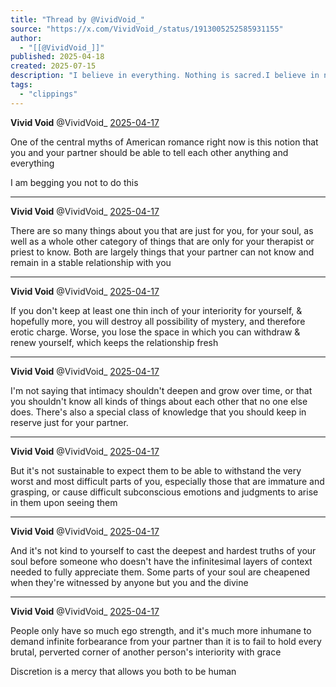 ```yaml
---
title: "Thread by @VividVoid_"
source: "https://x.com/VividVoid_/status/1913005252585931155"
author:
  - "[[@VividVoid_]]"
published: 2025-04-18
created: 2025-07-15
description: "I believe in everything. Nothing is sacred.I believe in nothing. Everything is sacred."
tags:
  - "clippings"
---
```

**Vivid Void** @VividVoid\_ [2025-04-17](https://x.com/VividVoid_/status/1913005241047335245)

One of the central myths of American romance right now is this notion that you and your partner should be able to tell each other anything and everything

I am begging you not to do this

---

**Vivid Void** @VividVoid\_ [2025-04-17](https://x.com/VividVoid_/status/1913005242934763903)

There are so many things about you that are just for you, for your soul, as well as a whole other category of things that are only for your therapist or priest to know. Both are largely things that your partner can not know and remain in a stable relationship with you

---

**Vivid Void** @VividVoid\_ [2025-04-17](https://x.com/VividVoid_/status/1913005244838986102)

If you don't keep at least one thin inch of your interiority for yourself, & hopefully more, you will destroy all possibility of mystery, and therefore erotic charge. Worse, you lose the space in which you can withdraw & renew yourself, which keeps the relationship fresh

---

**Vivid Void** @VividVoid\_ [2025-04-17](https://x.com/VividVoid_/status/1913005246751580586)

I'm not saying that intimacy shouldn't deepen and grow over time, or that you shouldn't know all kinds of things about each other that no one else does. There's also a special class of knowledge that you should keep in reserve just for your partner.

---

**Vivid Void** @VividVoid\_ [2025-04-17](https://x.com/VividVoid_/status/1913005248731582517)

But it's not sustainable to expect them to be able to withstand the very worst and most difficult parts of you, especially those that are immature and grasping, or cause difficult subconscious emotions and judgments to arise in them upon seeing them

---

**Vivid Void** @VividVoid\_ [2025-04-17](https://x.com/VividVoid_/status/1913005250711081119)

And it's not kind to yourself to cast the deepest and hardest truths of your soul before someone who doesn't have the infinitesimal layers of context needed to fully appreciate them. Some parts of your soul are cheapened when they're witnessed by anyone but you and the divine

---

**Vivid Void** @VividVoid\_ [2025-04-17](https://x.com/VividVoid_/status/1913005252585931155)

People only have so much ego strength, and it's much more inhumane to demand infinite forbearance from your partner than it is to fail to hold every brutal, perverted corner of another person's interiority with grace

Discretion is a mercy that allows you both to be human